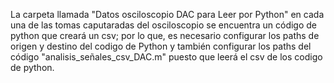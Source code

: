 La carpeta llamada "Datos osciloscopio DAC para Leer por Python" en cada una de las tomas caputaradas del osciloscopio se encuentra un código de python que creará un csv; por lo que, es necesario configurar los paths de origen y destino del codigo de Python y también configurar los paths del código "analisis_señales_csv_DAC.m" puesto que leerá el csv de los codigo de python. 